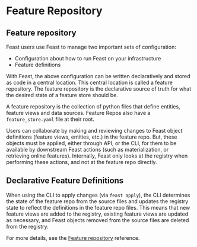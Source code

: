 # Feature Repository

## Feature repository
Feast users use Feast to manage two important sets of configuration:

* Configuration about how to run Feast on your infrastructure
* Feature definitions

With Feast, the above configuration can be written declaratively and stored as code in a central location. This central location is called a feature repository. The feature repository is the declarative source of truth for what the desired state of a feature store should be.

A feature repository is the collection of python files that define entities, feature views and data sources. Feature Repos also have a `feature_store.yaml` file at their root. 

Users can collaborate by making and reviewing changes to Feast object definitions (feature views, entities, etc.) in the feature repo.
But, these objects must be applied, either through API, or the CLI, for them to be available by downstream Feast actions (such as materialization, or retrieving online features). Internally, Feast only looks at the registry when performing these actions, and not at the feature repo directly.

## Declarative Feature Definitions

When using the CLI to apply changes (via `feast apply`), the CLI determines the state of the feature repo from the source files and updates the registry state to reflect the definitions in the feature repo files.
This means that new feature views are added to the registry, existing feature views are updated as necessary, and Feast objects removed from the source files are deleted from the registry.

For more details, see the [Feature repository](../../reference/feature-repository/) reference.


